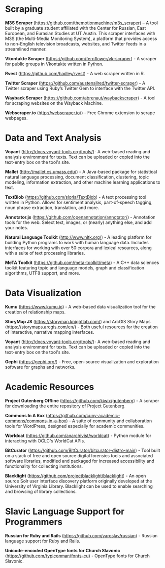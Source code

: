 # Scraping 

**M3S Scraper** (https://github.com/themotionmachine/m3s_scraper) – A tool built by a graduate student affiliated with the Center for Russian, East European, and Eurasian Studies at UT Austin. This scraper interfaces with M3S (the Multi-Media Monitoring System), a platform that provides access to non-English television broadcasts, websites, and Twitter feeds in a streamlined manner.

**Vkontakte Scraper** (https://github.com/fernflower/vk-scraper) - A scraper for public groups in Vkontakte written in Python.

**Rvest** (https://github.com/hadley/rvest) - A web scraper written in R.

**Twitter Scraper** (https://github.com/austenallred/twitter-scraper) - A Twitter scraper using Ruby’s Twitter Gem to interface with the Twitter API.

**Wayback Scraper** (https://github.com/abrenaut/waybackscraper) - A tool for scraping websites on the Wayback Machine.

**Webscraper.io** (http://webscraper.io/) - Free Chrome extension to scrape webpages.

# Data and Text Analysis

**Voyant** (http://docs.voyant-tools.org/tools/)- A web-based reading and analysis environment for texts. Text can be uploaded or copied into the text-entry box on the tool's site.

**Mallet** (http://mallet.cs.umass.edu/) - A Java-based package for statistical natural language processing, document classification, clustering, topic modeling, information extraction, and other machine learning applications to text.

**TextBlob** (https://github.com/sloria/TextBlob) - A text processing tool written in Python. Allows for sentiment analysis, part-of-speech tagging, noun phrase extraction, translation, and more.

**Annotator.js** (https://github.com/openannotation/annotator/) - Annotation tools for the web. Select text, images, or (nearly) anything else, and add your notes.

**Natural Language Toolkit** (http://www.nltk.org/) - A leading platform for building Python programs to work with human language data. Includes interfaces for working with over 50 corpora and lexical resources, along with a suite of text processing libraries.

**MeTA Toolkit** (https://github.com/meta-toolkit/meta) - A C++ data sciences toolkit featuring topic and language models, graph and classification algorithms, UTF8 support, and more.

# Data Visualization 

**Kumu** (https://www.kumu.io) - A web-based data visualization tool for the creation of relationship maps.

**StoryMap JS** (https://storymap.knightlab.com/) and ArcGIS Story Maps (https://storymaps.arcgis.com/en/) - Both useful resources for the creation of interactive, narrative mapping interfaces.

**Voyant** (http://docs.voyant-tools.org/tools/)- A web-based reading and analysis environment for texts. Text can be uploaded or copied into the text-entry box on the tool's site.

**Gephi** (https://gephi.org/) - Free, open-source visualization and exploration software for graphs and networks.

# Academic Resources

**Project Gutenberg Offline** (https://github.com/kiwix/gutenberg) - A scraper for downloading the entire repository of Project Gutenberg.

**Commons In A Box** (https://github.com/cuny-academic-commons/commons-in-a-box) - A suite of community and collaboration tools for WordPress, designed especially for academic communities.

**Worldcat** (https://github.com/anarchivist/worldcat) - Python module for interacting with OCLC's WorldCat APIs.

**BitCurator** (https://github.com/BitCurator/bitcurator-distro-main) - Tool built on a stack of free and open source digital forensics tools and associated software libraries, modified and packaged for increased accessibility and functionality for collecting institutions.

**Blacklight** (https://github.com/projectblacklight/blacklight) - An open source Solr user interface discovery platform originally developed at the University of Virginia Library. Blacklight can be used to enable searching and browsing of library collections.


# Slavic Language Support for Programmers

**Russian for Ruby and Rails** (https://github.com/yaroslav/russian) - Russian language support for Ruby and Rails.

**Unicode-encoded OpenType fonts for Church Slavonic** (https://github.com/typiconman/fonts-cu) - OpenType fonts for Church Slavonic.

